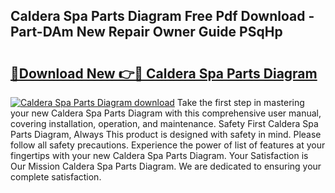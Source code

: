 ## Caldera Spa Parts Diagram Free Pdf Download - Part-DAm New Repair Owner Guide PSqHp

# <h2><a href="http://dfsoriq.blite.top/?on=Caldera+Spa+Parts+Diagram">🔗Download New 👉🔴 Caldera Spa Parts Diagram</a></h2>

[![Caldera Spa Parts Diagram download](https://i.imgur.com/lujVjoI.png)](http://dfsoriq.blite.top/?on=Caldera+Spa+Parts+Diagram)
Take the first step in mastering your new Caldera Spa Parts Diagram with this comprehensive user manual, covering installation, operation, and maintenance. Safety First Caldera Spa Parts Diagram, Always This product is designed with safety in mind. Please follow all safety precautions. Experience the power of list of features at your fingertips with your new Caldera Spa Parts Diagram. Your Satisfaction is Our Mission Caldera Spa Parts Diagram. We are dedicated to ensuring your complete satisfaction.
